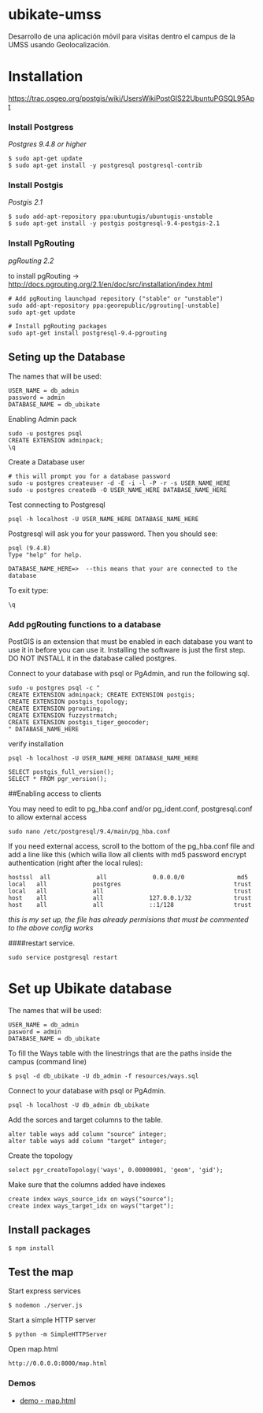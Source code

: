 # ubikate-umss
Desarrollo de una aplicación móvil para visitas dentro el campus de la UMSS usando Geolocalización.

# Installation


https://trac.osgeo.org/postgis/wiki/UsersWikiPostGIS22UbuntuPGSQL95Apt


### Install Postgress

_Postgres 9.4.8 or higher_  


    $ sudo apt-get update
    $ sudo apt-get install -y postgresql postgresql-contrib

### Install Postgis

_Postgis 2.1_


    $ sudo add-apt-repository ppa:ubuntugis/ubuntugis-unstable
    $ sudo apt-get install -y postgis postgresql-9.4-postgis-2.1

### Install PgRouting

_pgRouting 2.2_
  
to install pgRouting -> http://docs.pgrouting.org/2.1/en/doc/src/installation/index.html

    # Add pgRouting launchpad repository ("stable" or "unstable")
    sudo add-apt-repository ppa:georepublic/pgrouting[-unstable]
    sudo apt-get update

    # Install pgRouting packages
    sudo apt-get install postgresql-9.4-pgrouting

## Seting up the Database

The names that will be used:

    USER_NAME = db_admin
    password = admin
    DATABASE_NAME = db_ubikate

Enabling Admin pack

    sudo -u postgres psql
    CREATE EXTENSION adminpack;
    \q


Create a Database user

    # this will prompt you for a database password
    sudo -u postgres createuser -d -E -i -l -P -r -s USER_NAME_HERE
    sudo -u postgres createdb -O USER_NAME_HERE DATABASE_NAME_HERE

Test connecting to Postgresql

    psql -h localhost -U USER_NAME_HERE DATABASE_NAME_HERE

Postgresql will ask you for your password. Then you should see:

    psql (9.4.8)
    Type "help" for help.

    DATABASE_NAME_HERE=>  --this means that your are connected to the database 

To exit type:

    \q

    

### Add pgRouting functions to a database

PostGIS is an extension that must be enabled in each database you want to use it in before you can use it. Installing the software is just the first step. DO NOT INSTALL it in the database called postgres.

Connect to your database with psql or PgAdmin, and run the following sql.


    sudo -u postgres psql -c "
    CREATE EXTENSION adminpack; CREATE EXTENSION postgis;
    CREATE EXTENSION postgis_topology;
    CREATE EXTENSION pgrouting;
    CREATE EXTENSION fuzzystrmatch;
    CREATE EXTENSION postgis_tiger_geocoder;
    " DATABASE_NAME_HERE

verify installation

    psql -h localhost -U USER_NAME_HERE DATABASE_NAME_HERE

    SELECT postgis_full_version();
    SELECT * FROM pgr_version();

##Enabling access to clients

You may need to edit to pg_hba.conf and/or pg_ident.conf, postgresql.conf to allow external access

    sudo nano /etc/postgresql/9.4/main/pg_hba.conf

If you need external access, scroll to the bottom of the pg_hba.conf file and add a line like this (which willa llow all clients with md5 password encrypt authentication (right after the local rules):


    hostssl  all             all             0.0.0.0/0               md5
    local   all             postgres                                trust
    local   all             all                                     trust
    host    all             all             127.0.0.1/32            trust
    host    all             all             ::1/128                 trust
_this is my set up, the file has already permisions that must be commented to the above config works_


####restart service.

    sudo service postgresql restart

 # Set up Ubikate database

The names that will be used:

    USER_NAME = db_admin
    pasword = admin
    DATABASE_NAME = db_ubikate

To fill the Ways table with the linestrings that are the paths inside the campus (command line)

    $ psql -d db_ubikate -U db_admin -f resources/ways.sql

Connect to your database with psql or PgAdmin.

    psql -h localhost -U db_admin db_ubikate

Add the sorces and target columns to the table. 


    alter table ways add column "source" integer;
    alter table ways add column "target" integer;

Create the topology

    select pgr_createTopology('ways', 0.00000001, 'geom', 'gid');

Make sure that the columns added have indexes

    create index ways_source_idx on ways("source");
    create index ways_target_idx on ways("target"); 

## Install packages

    $ npm install

## Test the map

Start express services

    $ nodemon ./server.js

Start a simple HTTP server
   
    $ python -m SimpleHTTPServer

Open map.html

    http://0.0.0.0:8000/map.html


### Demos

 - [demo - map.html](https://drive.google.com/file/d/0B_2pVn70kRnbRkhtX1Ixc1JrWVk/view?usp=sharing)




       



